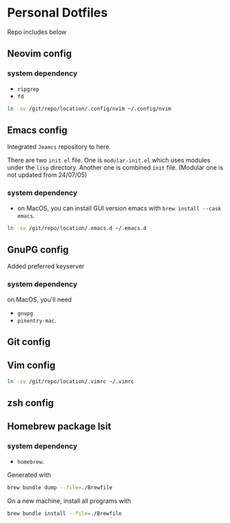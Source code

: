 # Personal Dotfiles

Repo includes below

## Neovim config

### system dependency

- `ripgrep`
- `fd`

```bash
ln -sv /git/repo/location/.config/nvim ~/.config/nvim
```

## Emacs config

Integrated `Jeamcs` repository to here.

There are two `init.el` file. One is `modular-init.el` which uses
modules under the `lisp` directory. Another one is combined `init` file.
(Modular one is not updated from 24/07/05)

### system dependency

- on MacOS, you can install GUI version emacs with `brew install --cask emacs`.

```bash
ln -sv /git/repo/location/.emacs.d ~/.emacs.d
```

## GnuPG config

Added preferred keyserver

### system dependency

on MacOS, you'll need

- `gnupg`
- `pinentry-mac`.

## Git config


## Vim config

```bash
ln -sv /git/repo/location/.vimrc ~/.vimrc
```

## zsh config

## Homebrew package lsit

### system dependency

- `homebrew`.

Generated with

```bash
brew bundle dump --file=./Brewfile
```

On a new machine, install all programs with

```bash
brew bundle install --file=./Brewfile
```

